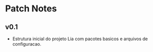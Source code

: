 # Patch Notes

## v0.1
- Estrutura inicial do projeto Lia com pacotes basicos e arquivos de configuracao.
